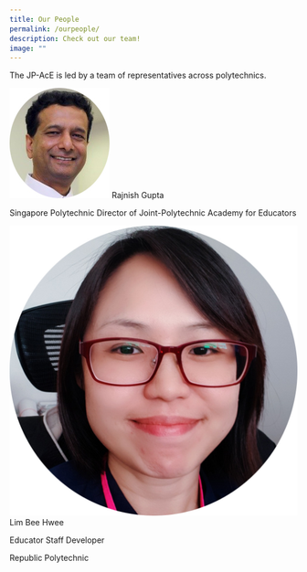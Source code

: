 ```yaml
---
title: Our People
permalink: /ourpeople/
description: Check out our team!
image: ""
---
```

The JP-AcE is led by a team of representatives across polytechnics.

![Rajnish Gupta/ Singapore Polytechnic](/images/raj%20round%202.jpg)
Rajnish Gupta

Singapore Polytechnic
Director of Joint-Polytechnic Academy for Educators

![Lim Bee Hwee of Republic Polytechnic](/images/Bee%20round.jpg)
Lim Bee Hwee

Educator Staff Developer

Republic Polytechnic

